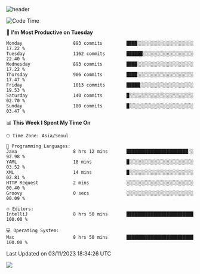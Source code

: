 ![header](https://capsule-render.vercel.app/api?type=Egg&color=timeAuto&height=300&section=header&text=PoPo&fontSize=90&animation=fadeIn)

  <!--START_SECTION:waka-->
![Code Time](http://img.shields.io/badge/Code%20Time-1%2C257%20hrs%2041%20mins-blue)

📅 **I'm Most Productive on Tuesday** 

```text
Monday                   893 commits         ████░░░░░░░░░░░░░░░░░░░░░   17.22 % 
Tuesday                  1162 commits        ██████░░░░░░░░░░░░░░░░░░░   22.40 % 
Wednesday                893 commits         ████░░░░░░░░░░░░░░░░░░░░░   17.22 % 
Thursday                 906 commits         ████░░░░░░░░░░░░░░░░░░░░░   17.47 % 
Friday                   1013 commits        █████░░░░░░░░░░░░░░░░░░░░   19.53 % 
Saturday                 140 commits         █░░░░░░░░░░░░░░░░░░░░░░░░   02.70 % 
Sunday                   180 commits         █░░░░░░░░░░░░░░░░░░░░░░░░   03.47 % 
```


📊 **This Week I Spent My Time On** 

```text
🕑︎ Time Zone: Asia/Seoul

💬 Programming Languages: 
Java                     8 hrs 12 mins       ███████████████████████░░   92.98 % 
YAML                     18 mins             █░░░░░░░░░░░░░░░░░░░░░░░░   03.52 % 
XML                      14 mins             █░░░░░░░░░░░░░░░░░░░░░░░░   02.81 % 
HTTP Request             2 mins              ░░░░░░░░░░░░░░░░░░░░░░░░░   00.40 % 
Groovy                   0 secs              ░░░░░░░░░░░░░░░░░░░░░░░░░   00.09 % 

🔥 Editors: 
IntelliJ                 8 hrs 50 mins       █████████████████████████   100.00 % 

💻 Operating System: 
Mac                      8 hrs 50 mins       █████████████████████████   100.00 % 
```


 Last Updated on 03/11/2023 18:34:26 UTC
<!--END_SECTION:waka-->



<img src="https://capsule-render.vercel.app/api?type=Egg&color=timeAuto&height=300&section=footer&text=PoPo&fontSize=90&animation=fadeIn&reversal=true" />
